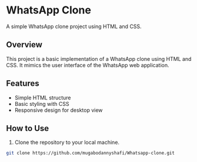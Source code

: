 # WhatsApp Clone

A simple WhatsApp clone project using HTML and CSS.

## Overview

This project is a basic implementation of a WhatsApp clone using HTML and CSS. It mimics the user interface of the WhatsApp web application.

## Features

- Simple HTML structure
- Basic styling with CSS
- Responsive design for desktop view

## How to Use

1. Clone the repository to your local machine.

```bash
git clone https://github.com/mugabodannyshafi/Whatsapp-clone.git
